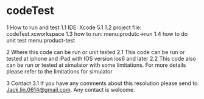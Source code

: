 codeTest
========

1 How to run and test
1.1 IDE: Xcode 5.1 
1.2 project file: codeTest.xcworkspace
1.3 how to run: menu:produtc->run
1.4 how to do unit test menu:product-test

2 Where this code can be run or unit tested
2.1 This code can be run or tested at iphone and iPad with IOS version ios6 and later
2.2 This code also can be run or tested at simulator with some limitations. For more details please refer to the limitations for simulator 

3 Contact
3.1 If you have any comments about this resolution please send to Jack.lin.0614@gmail.com. Any contact is welcome.

